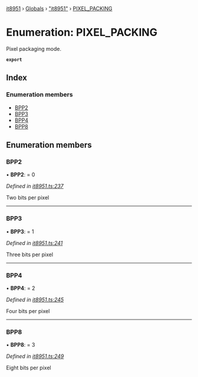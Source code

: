 [it8951](../README.md) › [Globals](../globals.md) › ["it8951"](../modules/_it8951_.md) › [PIXEL_PACKING](_it8951_.pixel_packing.md)

# Enumeration: PIXEL_PACKING

Pixel packaging mode.

**`export`** 

## Index

### Enumeration members

* [BPP2](_it8951_.pixel_packing.md#bpp2)
* [BPP3](_it8951_.pixel_packing.md#bpp3)
* [BPP4](_it8951_.pixel_packing.md#bpp4)
* [BPP8](_it8951_.pixel_packing.md#bpp8)

## Enumeration members

###  BPP2

• **BPP2**: = 0

*Defined in [it8951.ts:237](https://github.com/gnzzz/IT8951/blob/79fe446/lib/it8951.ts#L237)*

Two bits per pixel

___

###  BPP3

• **BPP3**: = 1

*Defined in [it8951.ts:241](https://github.com/gnzzz/IT8951/blob/79fe446/lib/it8951.ts#L241)*

Three bits per pixel

___

###  BPP4

• **BPP4**: = 2

*Defined in [it8951.ts:245](https://github.com/gnzzz/IT8951/blob/79fe446/lib/it8951.ts#L245)*

Four bits per pixel

___

###  BPP8

• **BPP8**: = 3

*Defined in [it8951.ts:249](https://github.com/gnzzz/IT8951/blob/79fe446/lib/it8951.ts#L249)*

Eight bits per pixel
